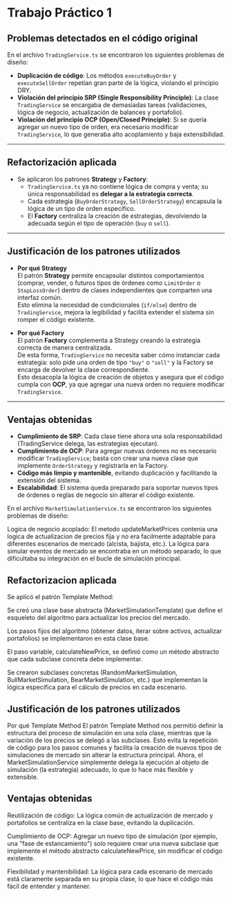 # Trabajo Práctico 1

## Problemas detectados en el código original

En el archivo `TradingService.ts` se encontraron los siguientes problemas de diseño:

- **Duplicación de código**: Los métodos `executeBuyOrder` y `executeSellOrder` repetían gran parte de la lógica, violando el principio DRY.
- **Violación del principio SRP (Single Responsibility Principle)**: La clase `TradingService` se encargaba de demasiadas tareas (validaciones, lógica de negocio, actualización de balances y portafolio).
- **Violación del principio OCP (Open/Closed Principle)**: Si se quería agregar un nuevo tipo de orden, era necesario modificar `TradingService`, lo que generaba alto acoplamiento y baja extensibilidad.

---

## Refactorización aplicada

- Se aplicaron los patrones **Strategy** y **Factory**:
  - `TradingService.ts` ya no contiene lógica de compra y venta; su única responsabilidad es **delegar a la estrategia correcta**.
  - Cada estrategia (`BuyOrderStrategy`, `SellOrderStrategy`) encapsula la lógica de un tipo de orden específico.
  - El **Factory** centraliza la creación de estrategias, devolviendo la adecuada según el tipo de operación (`buy` o `sell`).

---

## Justificación de los patrones utilizados

- **Por qué Strategy**  
  El patrón **Strategy** permite encapsular distintos comportamientos (comprar, vender, o futuros tipos de órdenes como `LimitOrder` o `StopLossOrder`) dentro de clases independientes que comparten una interfaz común.  
  Esto elimina la necesidad de condicionales (`if/else`) dentro de `TradingService`, mejora la legibilidad y facilita extender el sistema sin romper el código existente.

- **Por qué Factory**  
  El patrón **Factory** complementa a Strategy creando la estrategia correcta de manera centralizada.  
  De esta forma, `TradingService` no necesita saber cómo instanciar cada estrategia: solo pide una orden de tipo `"buy"` o `"sell"` y la Factory se encarga de devolver la clase correspondiente.  
  Esto desacopla la lógica de creación de objetos y asegura que el código cumpla con **OCP**, ya que agregar una nueva orden no requiere modificar `TradingService`.

---

## Ventajas obtenidas

- **Cumplimiento de SRP**: Cada clase tiene ahora una sola responsabilidad (TradingService delega, las estrategias ejecutan).
- **Cumplimiento de OCP**: Para agregar nuevas órdenes no es necesario modificar `TradingService`; basta con crear una nueva clase que implemente `OrderStrategy` y registrarla en la Factory.
- **Código más limpio y mantenible**, evitando duplicación y facilitando la extensión del sistema.
- **Escalabilidad**: El sistema queda preparado para soportar nuevos tipos de órdenes o reglas de negocio sin alterar el código existente.

En el archivo `MarketSimulationService.ts` se encontraron los siguientes problemas de diseño:

Logica de negocio acoplado: El metodo updateMarketPrices contenia una logica de actualizacion de precios fija y no era facilmente adaptable para diferentes escenarios de mercado (alcista, bajista, etc.). La lógica para simular eventos de mercado se encontraba en un método separado, lo que dificultaba su integración en el bucle de simulación principal.

## Refactorizacion aplicada

Se aplicó el patrón Template Method:

Se creó una clase base abstracta (MarketSimulationTemplate) que define el esqueleto del algoritmo para actualizar los precios del mercado.

Los pasos fijos del algoritmo (obtener datos, iterar sobre activos, actualizar portafolios) se implementaron en esta clase base.

El paso variable, calculateNewPrice, se definió como un método abstracto que cada subclase concreta debe implementar.

Se crearon subclases concretas (RandomMarketSimulation, BullMarketSimulation, BearMarketSimulation, etc.) que implementan la lógica específica para el cálculo de precios en cada escenario.

## Justificación de los patrones utilizados

Por qué Template Method
El patrón Template Method nos permitió definir la estructura del proceso de simulación en una sola clase, mientras que la variación de los precios se delegó a las subclases. Esto evita la repetición de código para los pasos comunes y facilita la creación de nuevos tipos de simulaciones de mercado sin alterar la estructura principal. Ahora, el MarketSimulationService simplemente delega la ejecución al objeto de simulación (la estrategia) adecuado, lo que lo hace más flexible y extensible.

## Ventajas obtenidas

Reutilización de código: La lógica común de actualización de mercado y portafolios se centraliza en la clase base, evitando la duplicación.

Cumplimiento de OCP: Agregar un nuevo tipo de simulación (por ejemplo, una "fase de estancamiento") solo requiere crear una nueva subclase que implemente el método abstracto calculateNewPrice, sin modificar el código existente.

Flexibilidad y mantenibilidad: La lógica para cada escenario de mercado está claramente separada en su propia clase, lo que hace el código más fácil de entender y mantener.
